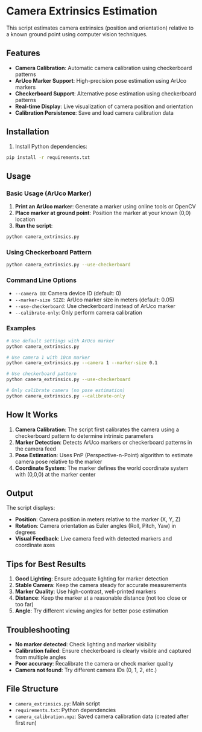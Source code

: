 # Camera Extrinsics Estimation

This script estimates camera extrinsics (position and orientation) relative to a known ground point using computer vision techniques.

## Features

- **Camera Calibration**: Automatic camera calibration using checkerboard patterns
- **ArUco Marker Support**: High-precision pose estimation using ArUco markers
- **Checkerboard Support**: Alternative pose estimation using checkerboard patterns
- **Real-time Display**: Live visualization of camera position and orientation
- **Calibration Persistence**: Save and load camera calibration data

## Installation

1. Install Python dependencies:
```bash
pip install -r requirements.txt
```

## Usage

### Basic Usage (ArUco Marker)

1. **Print an ArUco marker**: Generate a marker using online tools or OpenCV
2. **Place marker at ground point**: Position the marker at your known (0,0) location
3. **Run the script**:
```bash
python camera_extrinsics.py
```

### Using Checkerboard Pattern

```bash
python camera_extrinsics.py --use-checkerboard
```

### Command Line Options

- `--camera ID`: Camera device ID (default: 0)
- `--marker-size SIZE`: ArUco marker size in meters (default: 0.05)
- `--use-checkerboard`: Use checkerboard instead of ArUco marker
- `--calibrate-only`: Only perform camera calibration

### Examples

```bash
# Use default settings with ArUco marker
python camera_extrinsics.py

# Use camera 1 with 10cm marker
python camera_extrinsics.py --camera 1 --marker-size 0.1

# Use checkerboard pattern
python camera_extrinsics.py --use-checkerboard

# Only calibrate camera (no pose estimation)
python camera_extrinsics.py --calibrate-only
```

## How It Works

1. **Camera Calibration**: The script first calibrates the camera using a checkerboard pattern to determine intrinsic parameters
2. **Marker Detection**: Detects ArUco markers or checkerboard patterns in the camera feed
3. **Pose Estimation**: Uses PnP (Perspective-n-Point) algorithm to estimate camera pose relative to the marker
4. **Coordinate System**: The marker defines the world coordinate system with (0,0,0) at the marker center

## Output

The script displays:
- **Position**: Camera position in meters relative to the marker (X, Y, Z)
- **Rotation**: Camera orientation as Euler angles (Roll, Pitch, Yaw) in degrees
- **Visual Feedback**: Live camera feed with detected markers and coordinate axes

## Tips for Best Results

1. **Good Lighting**: Ensure adequate lighting for marker detection
2. **Stable Camera**: Keep the camera steady for accurate measurements
3. **Marker Quality**: Use high-contrast, well-printed markers
4. **Distance**: Keep the marker at a reasonable distance (not too close or too far)
5. **Angle**: Try different viewing angles for better pose estimation

## Troubleshooting

- **No marker detected**: Check lighting and marker visibility
- **Calibration failed**: Ensure checkerboard is clearly visible and captured from multiple angles
- **Poor accuracy**: Recalibrate the camera or check marker quality
- **Camera not found**: Try different camera IDs (0, 1, 2, etc.)

## File Structure

- `camera_extrinsics.py`: Main script
- `requirements.txt`: Python dependencies
- `camera_calibration.npz`: Saved camera calibration data (created after first run)


